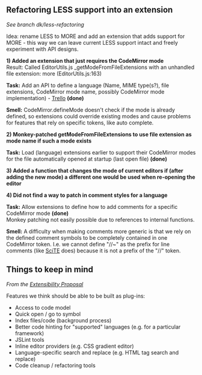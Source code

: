 ## Refactoring LESS support into an extension

_See branch dk/less-refactoring_

Idea: rename LESS to MORE and add an extension that adds support for MORE - this way we can leave current LESS support intact and freely experiment with API designs.

**1) Added an extension that just requires the CodeMirror mode**  
  Result: Called EditorUtils.js _getModeFromFileExtensions with an unhandled file extension: more (EditorUtils.js:163)

**Task:** Add an API to define a language (Name, MIME type(s?), file extensions, CodeMirror mode name, possibly CodeMirror mode implementation) - [Trello](https://trello.com/card/api-for-extensions-to-add-new-language-syntax-coloring-mode/4f90a6d98f77505d7940ce88/639) **(done)**

**Smell:** CodeMirror.defineMode doesn't check if the mode is already defined, so extensions could override existing modes and cause problems for features that rely on specific tokens, like auto complete.

**2) Monkey-patched getModeFromFileExtensions to use file extension as mode name if such a mode exists**

**Task:** Load (language) extensions earlier to support their CodeMirror modes for the file automatically opened at startup (last open file) **(done)**

**3) Added a function that changes the mode of current editors if (after adding the new mode) a different one would be used when re-opening the editor**

**4) Did not find a way to patch in comment styles for a language**

**Task:** Allow extensions to define how to add comments for a specific CodeMirror mode **(done)**  
Monkey patching not easily possible due to references to internal functions.

**Smell:** A difficulty when making comments more generic is that we rely on the defined comment symbols to be completely contained in one CodeMirror token. I.e. we cannot define "//~" as the prefix for line comments (like [SciTE](http://www.scintilla.org/SciTE.html) does) because it is not a prefix of the "//" token.


## Things to keep in mind

_From the [Extensibility Proposal](https://zerowing.corp.adobe.com/display/brackets/Extensibility+Proposal)_

Features we think should be able to be built as plug-ins:

- Access to code model
- Quick open / go to symbol
- Index files/code (background process)
- Better code hinting for "supported" languages (e.g. for a particular framework)
- JSLint tools
- Inline editor providers (e.g. CSS gradient editor)
- Language-specific search and replace (e.g. HTML tag search and replace)
- Code cleanup / refactoring tools